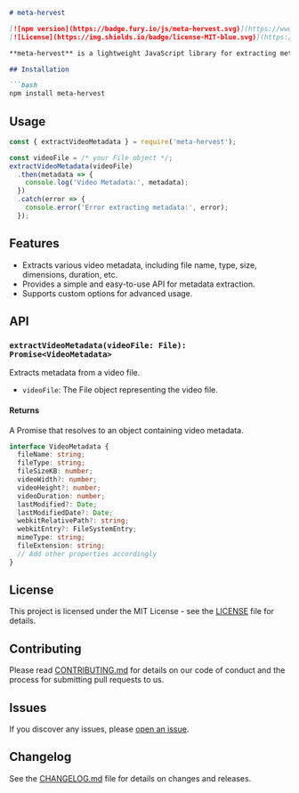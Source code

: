 ```markdown
# meta-hervest

[![npm version](https://badge.fury.io/js/meta-hervest.svg)](https://www.npmjs.com/package/meta-hervest)
[![License](https://img.shields.io/badge/license-MIT-blue.svg)](https://opensource.org/licenses/MIT)

**meta-hervest** is a lightweight JavaScript library for extracting metadata from video files in the browser. It provides a simple API to retrieve information such as file name, type, size, dimensions, duration, and more.

## Installation

```bash
npm install meta-hervest
```

## Usage

```javascript
const { extractVideoMetadata } = require('meta-hervest');

const videoFile = /* your File object */;
extractVideoMetadata(videoFile)
  .then(metadata => {
    console.log('Video Metadata:', metadata);
  })
  .catch(error => {
    console.error('Error extracting metadata:', error);
  });
```

## Features

- Extracts various video metadata, including file name, type, size, dimensions, duration, etc.
- Provides a simple and easy-to-use API for metadata extraction.
- Supports custom options for advanced usage.

## API

### `extractVideoMetadata(videoFile: File): Promise<VideoMetadata>`

Extracts metadata from a video file.

- `videoFile`: The File object representing the video file.

#### Returns

A Promise that resolves to an object containing video metadata.

```typescript
interface VideoMetadata {
  fileName: string;
  fileType: string;
  fileSizeKB: number;
  videoWidth?: number;
  videoHeight?: number;
  videoDuration: number;
  lastModified?: Date;
  lastModifiedDate?: Date;
  webkitRelativePath?: string;
  webkitEntry?: FileSystemEntry;
  mimeType: string;
  fileExtension: string;
  // Add other properties accordingly
}
```

## License

This project is licensed under the MIT License - see the [LICENSE](LICENSE) file for details.

## Contributing

Please read [CONTRIBUTING.md](CONTRIBUTING.md) for details on our code of conduct and the process for submitting pull requests to us.

## Issues

If you discover any issues, please [open an issue](https://github.com/your-username/meta-hervest/issues).

## Changelog

See the [CHANGELOG.md](CHANGELOG.md) file for details on changes and releases.

```